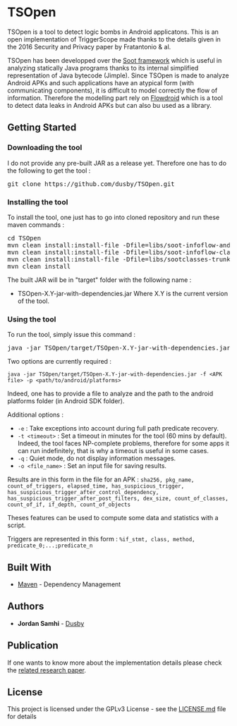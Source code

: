 # TSOpen

TSOpen is a tool to detect logic bombs in Android applicatons. This is an open implementation of TriggerScope made thanks to the details given in the 2016 Security and Privacy paper by Fratantonio & al.

TSOpen has been developped over the [Soot framework](https://github.com/Sable/soot) which is useful in analyzing statically Java programs thanks to its internal simplified representation of Java bytecode (Jimple).
Since TSOpen is made to analyze Android APKs and such applications have an atypical form (with communicating components), it is difficult to model correctly the flow of information. Therefore the modelling part rely on [Flowdroid](https://github.com/secure-software-engineering/FlowDroid) which is a tool to detect data leaks in Android APKs but can also bu used as a library.

## Getting Started

### Downloading the tool

I do not provide any pre-built JAR as a release yet. Therefore one has to do the following to get the tool : 

<pre>
git clone https://github.com/dusby/TSOpen.git
</pre>

### Installing the tool

To install the tool, one just has to go into cloned repository and run these maven commands :

<pre>
cd TSOpen
mvn clean install:install-file -Dfile=libs/soot-infoflow-android-classes.jar -DgroupId=de.tud.sse -DartifactId=soot-infoflow-android -Dversion=2.7.1 -Dpackaging=jar
mvn clean install:install-file -Dfile=libs/soot-infoflow-classes.jar -DgroupId=de.tud.sse -DartifactId=soot-infoflow -Dversion=2.7.1 -Dpackaging=jar
mvn clean install:install-file -Dfile=libs/sootclasses-trunk.jar -DgroupId=ca.mcgill.sable -DartifactId=soot -Dversion=3.3.0 -Dpackaging=jar
mvn clean install
</pre>

The built JAR will be in "target" folder with the following name : 
* TSOpen-X.Y-jar-with-dependencies.jar
Where X.Y is the current version of the tool.

### Using the tool

To run the tool, simply issue this command : 

<pre>
java -jar TSOpen/target/TSOpen-X.Y-jar-with-dependencies.jar <i>options</i>
</pre>

Two options are currently required : 

```
java -jar TSOpen/target/TSOpen-X.Y-jar-with-dependencies.jar -f <APK file> -p <path/to/android/platforms>
```

Indeed, one has to provide a file to analyze and the path to the android platforms folder (in Android SDK folder).

Additional options : 

* ```-e``` : Take exceptions into account during full path predicate recovery.
* ```-t <timeout>``` : Set a timeout in minutes for the tool (60 mins by default).
Indeed, the tool faces NP-complete problems, therefore for some apps it can run indefinitely, that is why a timeout is useful in some cases.
* ```-q``` : Quiet mode, do not display information messages.
* ```-o <file_name>``` : Set an input file for saving results.

Results are in this form in the file for an APK :
```sha256, pkg_name, count_of_triggers, elapsed_time, has_suspicious_trigger, has_suspicious_trigger_after_control_dependency, has_suspicious_trigger_after_post_filters, dex_size, count_of_classes, count_of_if, if_depth, count_of_objects```

Theses features can be used to compute some data and statistics with a script.

Triggers are represented in this form : 
```%if_stmt, class, method, predicate_0;...;predicate_n```

## Built With

* [Maven](https://maven.apache.org/) - Dependency Management

## Authors

* **Jordan Samhi** - [Dusby](https://github.com/dusby)

## Publication

If one wants to know more about the implementation details please check the [related research paper](https://seclab.ccs.neu.edu/static/publications/sp2016triggerscope.pdf).

## License

This project is licensed under the GPLv3 License - see the [LICENSE.md](LICENSE.md) file for details
